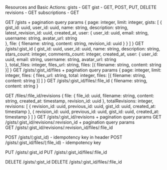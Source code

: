 Resources and Basic Actions:
  gists - GET
  gist - GET, POST, PUT, DELETE
  revisions - GET
  subscriptions - GET

GET /gists + pagination query params
{
  page: integer,
  limit: integer,
  gists: [
    {
      gist_id: uuid,
      user_id: uuid,
      name: string,
      description: string,
      latest_revision_id: uuid,
      created_at,
      user: {
        user_id: uuid,
        email: string,
        username: string,
        avatar_url: string  
      },
      file: {
        filename: string,
        content: string,
        revision_id: uuid
      }
    }
  ]
}
GET /gists/:gist_id
  {
    gist_id: uuid,
    user_id: uuid,
    name: string,
    description: string,
    stars_count: integer,
    comments_count: integer,
    created_at,
    user: {
      user_id: uuid,
      email: string,
      username: string,
      avatar_url: string  
    },
    total_files: integer,
    files_url: string,
    files: [{ filename: string, content: string }]
  }
GET /gists/:gist_id/files + pagination query params
  {
    page: integer,
    limit: integer,
    files: {
      files_url: string, <!-- link to paginated files endpoint -->
      total: integer,
      files: [{ filename: string, content: string }]
    ]
  }
GET /gists/:gist_id/files/:file_id
  {
    filename: string,
    content: string
  }

GET /files/:file_id/revisions
{
  file: {
    file_id: uuid,
    filename: string,
    content: string,
    created_at: timestamp,
    revision_id: uuid
  },
  totalRevisions: integer,
  revisions: [
    {
      revision_id: uuid,
      previous_id: uuid,
      gist_id: uuid,
      created_at: timestamp
    },
    {
      revision_id: uuid,
      previous_id: uuid,
      gist_id: uuid,
      created_at: timestamp
    }
  ]
}
GET /gists/:gist_id/revisions + pagination query params
GET /gists/:gist_id/revisions/:revision_id + pagination query params  
GET /gists/:gist_id/revisions/:revision_id/files/:file_id

POST /gists/(:gist_id) - idempotency key in header
POST /gists/:gist_id/files/(:file_id) - idempotency key

PUT /gists/:gist_id
PUT /gists/:gist_id/files/:file_id

DELETE /gists/:gist_id
DELETE /gists/:gist_id/files/:file_id
